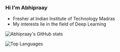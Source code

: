 ### Hi I'm Abhipraay

- Fresher at Indian Institute of Technology Madras
- My interests lie in the field of Deep Learning 

![Abhipraay's GitHub stats](https://github-readme-stats.vercel.app/api?username=abhipraay&show_icons=true&theme=dark)

![Top Languages](https://github-readme-stats.vercel.app/api/top-langs/?username=abhipraay)


